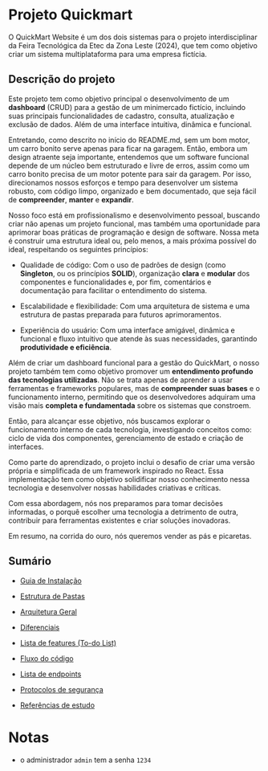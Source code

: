 # Projeto Quickmart

O QuickMart Website é um dos dois sistemas para o projeto interdisciplinar da Feira Tecnológica da Etec da Zona Leste (2024), que tem como objetivo criar um sistema multiplataforma para uma empresa fictícia.

## Descrição do projeto

Este projeto tem como objetivo principal o desenvolvimento de um **dashboard** (CRUD) para a gestão de um minimercado fictício, incluindo suas principais funcionalidades de cadastro, consulta, atualização e exclusão de dados. Além de uma interface intuitiva, dinâmica e funcional.

Entretando, como descrito no início do README.md, sem um bom motor, um carro bonito serve apenas para ficar na garagem. Então, embora um design atraente seja importante, entendemos que um software funcional depende de um núcleo bem estruturado e livre de erros, assim como um carro bonito precisa de um motor potente para sair da garagem. Por isso, direcionamos nossos esforços e tempo para desenvolver um sistema robusto, com código limpo, organizado e bem documentado, que seja fácil de **compreender**, **manter** e **expandir**.

Nosso foco está em profissionalismo e desenvolvimento pessoal, buscando criar não apenas um projeto funcional, mas também uma oportunidade para aprimorar boas práticas de programação e design de software. Nossa meta é construir uma estrutura ideal ou, pelo menos, a mais próxima possível do ideal, respeitando os seguintes princípios:

- Qualidade de código: Com o uso de padrões de design (como **Singleton**, ou os princípios **SOLID**), organização **clara** e **modular** dos componentes e funcionalidades e, por fim, comentários e documentação para facilitar o entendimento do sistema.

- Escalabilidade e flexibilidade: Com uma arquitetura de sistema e uma estrutura de pastas preparada para futuros aprimoramentos.

- Experiência do usuário: Com uma interface amigável, dinâmica e funcional e fluxo intuitivo que atende às suas necessidades, garantindo **produtividade e eficiência**.

Além de criar um dashboard funcional para a gestão do QuickMart, o nosso projeto também tem como objetivo promover um **entendimento profundo das tecnologias utilizadas**. Não se trata apenas de aprender a usar ferramentas e frameworks populares, mas de **compreender suas bases** e o funcionamento interno, permitindo que os desenvolvedores adquiram uma visão mais **completa e fundamentada** sobre os sistemas que constroem.

Então, para alcançar esse objetivo, nós buscamos explorar o funcionamento interno de cada tecnologia, investigando conceitos como: ciclo de vida dos componentes, gerenciamento de estado e criação de interfaces.

Como parte do aprendizado, o projeto inclui o desafio de criar uma versão própria e simplificada de um framework inspirado no React. Essa implementação tem como objetivo solidificar nosso conhecimento nessa tecnologia e desenvolver nossas habilidades criativas e críticas.

Com essa abordagem, nós nos preparamos para tomar decisões informadas, o porquê escolher uma tecnologia a detrimento de outra, contribuir para ferramentas existentes e criar soluções inovadoras.

Em resumo, na corrida do ouro, nós queremos vender as pás e picaretas.

## Sumário

- [Guia de Instalação](installation_guide.md)

- [Estrutura de Pastas](folder_structure.md)

- [Arquitetura Geral](general_architecture.md)

- [Diferenciais](unique_features.md)

- [Lista de features (To-do List)](todo_list.md)

- [Fluxo do código](code_flow.md)

- [Lista de endpoints](endpoints_list.md)

- [Protocolos de segurança](security_features.md)

- [Referências de estudo](references.md)

# Notas

- o administrador `admin` tem a senha `1234`

